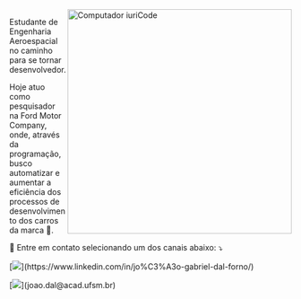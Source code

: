 <img src="https://raw.githubusercontent.com/MicaelliMedeiros/micaellimedeiros/master/image/computer-illustration.png" min-width="400px" max-width="400px" width="400px" align="right" alt="Computador iuriCode">

<p align="left"> 
  Estudante de Engenharia Aeroespacial no caminho para se tornar desenvolvedor.

Hoje atuo como pesquisador na Ford Motor Company, onde, através da programação, busco automatizar e aumentar a eficiência dos processos de desenvolvimento dos carros da marca :blue_car:.
</p>


<p align="left">
  💌 Entre em contato selecionando um dos canais abaixo: ⤵️
</p>

<p align="left">
[<img src="https://img.shields.io/badge/-Linkedin-0e76a8?style=flat-square&logo=Linkedin&logoColor=white&link">](https://www.linkedin.com/in/jo%C3%A3o-gabriel-dal-forno/)
 </p>
  
<p align="left">
[<img src="https://img.shields.io/badge/-Gmail-FF0000?style=flat-square&labelColor=FF0000&logo=gmail&logoColor=white&link">](joao.dal@acad.ufsm.br)
</p>


